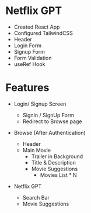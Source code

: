 # Netflix GPT

- Created React App
- Configured TailwindCSS
- Header
- Login Form
- Signup Form
- Form Validation
- useRef Hook

# Features

- Login/ Signup Screen
    - SignIn / SignUp Form
    - Redirect to Browse page
- Browse (After Authentication) 
    - Header
    - Main Movie
        - Trailer in Background
        - Title & Description
        - Movie Suggestions
            - Movies List * N

- Netflix GPT
    - Search Bar
    - Movie Suggestions

